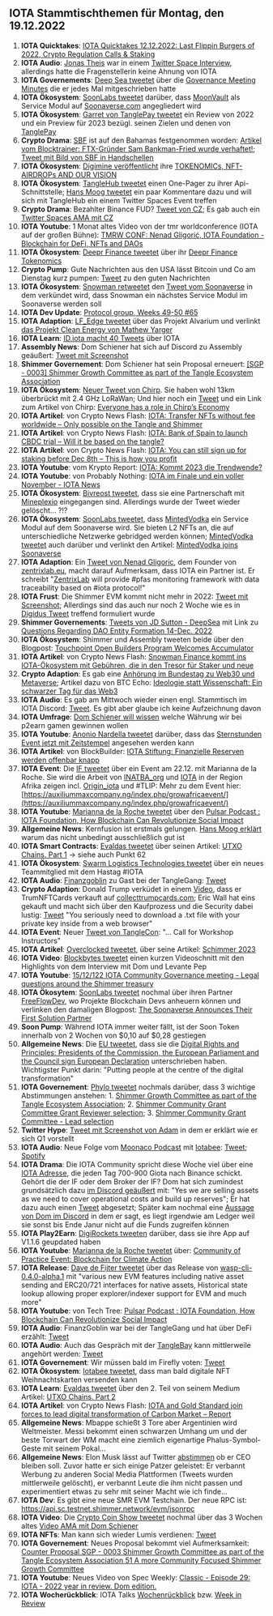 ## IOTA Stammtischthemen für Montag, den 19.12.2022

1. **IOTA Quicktakes**: [IOTA Quicktakes 12.12.2022: Last Flippin Burgers of 2022, Crypto Regulation Calls & Staking](https://www.youtube.com/watch?v=YwYFGgQ3Xzg)
2. **IOTA Audio**: [Jonas Theis](https://twitter.com/jonastheis_) war in einem [Twitter Space Interview](https://twitter.com/Deep_Sea_Iotan/status/1602422437026664451?s=20&t=3WHPjjcl2NddBQKQfQ6MSA), allerdings hatte die Fragenstellerin keine Ahnung von IOTA
3. **IOTA Governements**: [Deep Sea tweetet](https://twitter.com/Deep_Sea_Iotan/status/1602358838405074956?s=20&t=3WHPjjcl2NddBQKQfQ6MSA9) über die [Governance Meeting Minutes](https://shimmer-community-treasury.notion.site/Governance-Meeting-Minutes-ee59a57aa4944ab6acaddaca0955ace3) die er jedes Mal mitgeschrieben hatte
4. **IOTA Ökosystem**: [SoonLabs tweetet](https://twitter.com/soon_labs/status/1602542097080324096?s=20) darüber, dass [MoonVault](https://twitter.com/Moon_Vault_News) als Service Modul auf [Soonaverse.com](https://soonaverse.com/) angegliedert wird 
5. **IOTA Ökosystem**: [Garret von TanglePay tweetet](https://twitter.com/GarrettBullish/status/1602477107187437568?s=20) ein Review von 2022 und ein Preview für 2023 bezügl. seinen Zielen und denen von [TanglePay](https://twitter.com/tanglepaycom)
6. **Crypto Drama**: [SBF](https://twitter.com/SBF_FTX) ist auf den Bahamas festgenommen worden: [Artikel vom Blocktrainer: FTX-Gründer Sam Bankman-Fried wurde verhaftet!](https://www.blocktrainer.de/ftx-gruender-sam-bankman-fried-wurde-verhaftet/); [Tweet mit Bild von SBF in Handschellen](https://twitter.com/coinbureau/status/1602830564851073025?s=20&t=xsktR3WawCpTKUL0ybXHDg)
7. **IOTA Ökosystem**: [Digimine veröffentlicht](https://twitter.com/DigiMine_/status/1602601508146667522?s=20) ihre [TOKENOMICs, NFT-AIRDROPs AND OUR VISION ](https://www.digimine.de/wp-content/uploads/2022/12/Tokenomic_Paper.pdf)
8. **IOTA Ökosystem**: [TangleHub tweetet](https://twitter.com/Vrom14286662/status/1602620304731275267?s=20&t=LhM8gMc0aRfHO3p5rxvBVw) einen One-Pager zu ihrer Api-Schnittstelle; [Hans Moog tweetet](https://twitter.com/hus_qy/status/1602966799833866241?s=20&t=37xzYF7VIlRiRE25OnCWkg) ein paar Kommentare dazu und will sich mit TangleHub ein einem Twitter Spaces Event treffen
9. **Crypto Drama**: Bezahlter Binance FUD? [Tweet von CZ](https://twitter.com/cz_binance/status/1602590863451889665?s=20&t=8qPs1eYytVKpr92e4vfApQ); Es gab auch ein [Twitter Spaces AMA mit CZ](https://twitter.com/cz_binance/status/1602990578865774592?s=20&t=NUgxabmDIFFVm80gXPWbvw)
10. **IOTA Youtube**: 1 Monat altes Video von der tmr worldconference (IOTA auf der großen Bühne): [TMRW CONF: Nenad Gligorić, IOTA Foundation - Blockchain for DeFi, NFTs and DAOs](https://www.youtube.com/watch?v=SJpQ8hZ1fmc)
11. **IOTA Ökosystem**: [Deepr Finance tweetet](https://twitter.com/DeeprFinance/status/1602666918913183745?s=20&t=RhN1wD8VI2eOqWz9CM9_oQ) über ihr [Deepr Finance Tokenomics](https://medium.com/@Deepr.Finance/deepr-finance-tokenomics-36555abc721b)
12. **Crypto Pump**: Gute Nachrichten aus den USA lässt Bitcoin und Co am Dienstag kurz pumpen: [Tweet](https://twitter.com/bitcoin2go/status/1602659324488196097?s=20&t=RhN1wD8VI2eOqWz9CM9_oQ) zu den guten Nachrichten
13. **IOTA Ökosystem**: [Snowman retweetet](https://twitter.com/SnowMan_Finance/status/1602912827596939265?s=20&t=xsktR3WawCpTKUL0ybXHDg) den [Tweet vom Soonaverse](https://twitter.com/soon_labs/status/1602902456521748480) in dem verkündet wird, dass Snowman ein nächstes Service Modul im Soonaverse werden soll
14. **IOTA Dev Update**: [Protocol group, Weeks 49-50 #65](https://github.com/iotaledger/research-updates/discussions/65)
15. **IOTA Adaption**: [LF_Edge tweetet](https://twitter.com/LF_Edge/status/1602711451369611271?s=20&t=xsktR3WawCpTKUL0ybXHDg) über das Projekt Alvarium und verlinkt [das Projekt Clean Energy von Mathew Yarger](https://hubs.la/Q01vy97s0)
16. **IOTA Learn**: [ID.iota macht 40 Tweets](https://twitter.com/id_iota/status/1602696433974460416?s=20&t=xsktR3WawCpTKUL0ybXHDg) über IOTA
17. **Assembly News**: Dom Schiener hat sich auf Discord zu Assembly geäußert: [Tweet mit Screenshot](https://twitter.com/Vrom14286662/status/1602686121623838725?s=20&t=xsktR3WawCpTKUL0ybXHDg)
18. **Shimmer Governement**: Dom Schiener hat sein Proposal erneuert: [[SGP - 0003] Shimmer Growth Committee as part of the Tangle Ecosystem Association](https://govern.iota.org/t/sgp-0003-shimmer-growth-committee-as-part-of-the-tangle-ecosystem-association/1552)
19. **IOTA Ökosystem**: [Neuer Tweet von Chirp](https://twitter.com/ChirpIoT/status/1602642491471286274?s=20&t=xsktR3WawCpTKUL0ybXHDg). Sie haben wohl 13km überbrückt mit 2.4 GHz LoRaWan; Und hier noch ein [Tweet](https://twitter.com/ChirpIoT/status/1602984746530869249?s=20&t=37xzYF7VIlRiRE25OnCWkg) und ein Link zum Artikel von Chirp: [Everyone has a role in Chirp’s Economy](https://chirpiot.medium.com/everyone-has-a-role-in-chirps-economy-a2da9b1337d0)
20. **IOTA Artikel**: von Crypto News Flash: [IOTA: Transfer NFTs without fee worldwide – Only possible on the Tangle and Shimmer](https://www.crypto-news-flash.com/iota-transfer-nfts-without-fee-worldwide-only-possible-on-the-tangle-and-shimmer/)
21. **IOTA Artikel**: von Crypto News Flash: [IOTA: Bank of Spain to launch CBDC trial – Will it be based on the tangle?](https://www.crypto-news-flash.com/iota-bank-of-spain-to-launch-cbdc-trial-will-it-be-based-on-the-tangle/)
22. **IOTA Artikel**: von Crypto News Flash: [IOTA: You can still sign up for staking before Dec 8th – This is how you profit](https://www.crypto-news-flash.com/iota-you-can-still-sign-up-for-staking-before-dec-8th-this-is-how-you-profit/)
23. **IOTA Youtube**: vom Krypto Report: [IOTA: Kommt 2023 die Trendwende?](https://www.youtube.com/watch?v=pWyFXEtiJDQ)
24. **IOTA Youtube**: von Probably Nothing: [IOTA im Finale und ein voller November - IOTA News](https://www.youtube.com/watch?v=SJZIp22HP8Y)
25. **IOTA Ökosystem**: [Bivreost tweetet](https://twitter.com/bivreost/status/1602682429986291712?t=uPx0LBy2D4-oHJR1AoUAVg&s=19), dass sie eine Partnerschaft mit [Mineplexio](https://twitter.com/mineplexio) eingegangen sind. Allerdings wurde der Tweet wieder gelöscht... ?!?
26. **IOTA Ökosystem**: [SoonLabs tweetet](https://twitter.com/soon_labs/status/1603267645788151808?s=20&t=MTblVJ0R0MVJOKRmYSzymw), dass [MintedVodka](https://twitter.com/MintedVodka) ein Service Modul auf dem Soonaverse wird. Sie bieten L2 NFTs an, die auf unterschiedliche Netzwerke gebridged werden können; [MintedVodka tweetet](https://twitter.com/MintedVodka/status/1603729585937473538?s=20&t=rJLz2F8ASwdOkf8EUQET8g) auch darüber und verlinkt den Artikel: [MintedVodka joins Soonaverse](https://medium.com/gat-network/mintedvodka-joins-soonaverse-81b440097d45)
27. **IOTA Adaption**: Ein [Tweet von Nenad Gligoric](https://twitter.com/zlidza/status/1603102498759315456?s=20&t=MTblVJ0R0MVJOKRmYSzymw), dem Founder von [zentrixlab.eu](https://zentrixlab.eu/), macht darauf Aufmerksam, dass IOTA ein Partner ist. Er schreibt "[ZentrixLab](https://twitter.com/ZentrixLab) will provide #pfas monitoring framework with data traceability based on #iota protocol!"
28. **IOTA Frust**: Die Shimmer EVM kommt nicht mehr in 2022: [Tweet mit Screenshot](https://twitter.com/IotaPoet/status/1603141862427983873?s=20&t=MTblVJ0R0MVJOKRmYSzymw); Allerdings sind das auch nur noch 2 Woche wie es in [Digidus Tweet](https://twitter.com/DigidusPrime/status/1603254128280338435?s=20&t=MTblVJ0R0MVJOKRmYSzymw) treffend formuliert wurde
29. **Shimmer Governements**: [Tweets von JD Sutton - DeepSea](https://twitter.com/Deep_Sea_Iotan/status/1603082628596375552?s=20&t=MTblVJ0R0MVJOKRmYSzymw) mit Link zu [Questions Regarding DAO Entity Formation 14-Dec. 2022](https://shimmer-community-treasury.notion.site/Questions-Regarding-DAO-Entity-Formation-14-Dec-2022-1a899fe803bd40ff9702b85c96ece54a)
30. **IOTA Ökosystem**: Shimmer und Assembly tweeten beide über den Blogpost: [Touchpoint Open Builders Program Welcomes Accumulator](https://blog.assembly.sc/touchpoint-welcomes-accumulator/)
31. **IOTA Artikel**: von Crypto News Flash: [Snowman Finance kommt ins IOTA-Ökosystem mit Gebühren, die in den Tresor für Staker und neue](https://www.crypto-news-flash.com/de/snowman-finance-kommt-ins-iota-oekosystem-mit-gebuehren-die-in-den-tresor-fuer-staker-und-neue/)
32. **Crypto Adaption**: Es gab eine [Anhörung im Bundestag zu Web30 und Metaverse](https://www.bundestag.de/ausschuesse/a23_digitales/Anhoerungen/921548-921548); Artikel dazu von BTC Echo: [Ideologie statt Wissenschaft: Ein schwarzer Tag für das Web3](https://www.btc-echo.de/news/ideologie-statt-wissenschaft-ein-schwarzer-tag-fuer-das-web3-156214/)
33. **IOTA Audio**: Es gab am Mittwoch wieder einen engl. Stammtisch im IOTA Discord: [Tweet](https://twitter.com/Deep_Sea_Iotan/status/1602422013888712705?s=20&t=MTblVJ0R0MVJOKRmYSzymw). Es gibt aber glaube ich keine Aufzeichnung davon
34. **IOTA Umfrage**: [Dom Schiener will wissen](https://twitter.com/DomSchiener/status/1602996894740975617?s=20&t=MTblVJ0R0MVJOKRmYSzymw) welche Währung wir bei p2earn gamen gewinnen wollen
35. **IOTA Youtube**: [Anonio Nardella tweetet](https://twitter.com/antonionardella/status/1602583377516892160?s=20&t=MTblVJ0R0MVJOKRmYSzymw) darüber, dass das [Sternstunden Event jetzt mit Zeitstempel](https://www.youtube.com/watch?v=n2vBD-oFgYg) angesehen werden kann
36. **IOTA Artikel**: von BlockBuilder: [IOTA Stiftung: Finanzielle Reserven werden offenbar knapp](https://block-builders.de/iota-stiftung-finanzielle-reserven-werden-offenbar-knapp/)
37. **IOTA Event**: Die [IF tweetet](https://twitter.com/iota/status/1603389426343841793?s=20&t=RCzk3mfQs03xHGTiJ-PzsA) über ein Event am 22.12. mit Marianna de la Roche. Sie wird die Arbeit von [INATBA_org](https://twitter.com/INATBA_org) und [IOTA](https://twitter.com/iota) in der Region Afrika zeigen incl. [Origin_iota](https://twitter.com/origin_iota) und #TLIP: Mehr zu dem Event hier: [https://auxiliummaxcompany.ng/index.php/growafricaevent/](https://auxiliummaxcompany.ng/index.php/growafricaevent/)
38. **IOTA Youtube**: [Marianna de la Roche tweetet](https://twitter.com/Marianadlrw/status/1603385210032340993?s=20&t=RCzk3mfQs03xHGTiJ-PzsA) über den [Pulsar Podcast : IOTA Foundation, How Blockchain Can Revolutionize Social Impact](https://www.youtube.com/watch?v=Gj-dFw17I-A&t=68s)
39. **Allgemeine News**: Kernfusion ist erstmals gelungen. [Hans Moog erklärt](https://twitter.com/hus_qy/status/1603374275821543424?s=20&t=RCzk3mfQs03xHGTiJ-PzsA) warum das nicht unbedingt ausschließlich gut ist
40. **IOTA Smart Contracts**: [Evaldas tweetet](https://twitter.com/lunfardo314/status/1603379722590773255?s=20&t=L7WwJbEk2ofxFVeZ4B-XxA) über seinen Artikel: [UTXO Chains. Part 1](https://medium.com/@lunfardo/utxo-chains-1-5-ed3c3b71522c) -> siehe auch Punkt 62
41. **IOTA Ökosystem**: [Swarm Logistics Technologies tweetet](https://twitter.com/SwarmLogistics/status/1602351507990536193?s=20&t=L7WwJbEk2ofxFVeZ4B-XxA) über ein neues Teammitglied mit dem Hastag #IOTA
42. **IOTA Audio**: [Finanzgoblin](https://twitter.com/finanzgoblin) zu Gast bei der TangleGang: [Tweet](https://twitter.com/GangTangleTalk/status/1603407156686082049?s=20&t=JMGzmgyD3uoGub-67oU8CQ)
43. **Crypto Adaption**: Donald Trump verküdet in einem [Video](https://www.youtube.com/watch?v=GJQuwbUOmyg), dass er TrumNFTCards verkauft auf [collecttrumpcards.com](https://collecttrumpcards.com/); Eric Wall hat eins gekauft und macht sich über den Kaufprozess und die Security dabei lustig: [Tweet](https://twitter.com/ercwl/status/1603427564034441219?s=20&t=Z4PQt5nEu2ddnocbsPJbSA) "You seriously need to download a .txt file with your private key inside from a web browser"
44. **IOTA Event**: Neuer [Tweet von TangleCon](https://twitter.com/TangleCon/status/1603430642951360516?s=20&t=JMGzmgyD3uoGub-67oU8CQ): "... Call for Workshop Instructors"
45. **IOTA Artikel**: [Overclocked tweetet](https://twitter.com/overclocksalmon/status/1603562127150977025?s=20&t=JMGzmgyD3uoGub-67oU8CQ), über seine Artikel: [Schimmer 2023](https://medium.com/@overclocked5900x/shimmer-2023-91d74e16d3b)
46. **IOTA Video**: [Blockbytes tweetet](https://twitter.com/blockbytescom/status/1603461136644382720?s=20&t=JMGzmgyD3uoGub-67oU8CQ) einen kurzen Videoschnitt mit den Highlights von dem Interview mit Dom und Levante Pep
47. **IOTA Youtube**: [15/12/122 IOTA Community Governance meeting - Legal questions around the Shimmer treasury](https://www.youtube.com/watch?v=ijlN_VgOxbM)
48. **IOTA Ökosytem**: [SoonLabs tweetet](https://twitter.com/soon_labs/status/1603647723508445184?s=20&t=Z4PQt5nEu2ddnocbsPJbSA) nochmal über ihren Partner [FreeFlowDev](https://twitter.com/FreeflowDev), wo Projekte Blockchain Devs anheuern können und verlinken den damaligen Blogpost: [The Soonaverse Announces Their First Solution Partner](https://soonlabs.medium.com/the-soonaverse-announces-their-first-solution-partner-4f859312e32f)
49. **Soon Pump**: Während IOTA immer weiter fällt, ist der Soon Token innerhalb von 2 Wochen von $0,10 auf $0,28 gestiegen
50. **Allgemeine News**: Die [EU tweetet](https://twitter.com/EU_Commission/status/1603335110463557632?s=20&t=Z4PQt5nEu2ddnocbsPJbSA), dass sie die [Digital Rights and Principles: Presidents of the Commission, the European Parliament and the Council sign European Declaration](https://ec.europa.eu/commission/presscorner/detail/en/ip_22_7683) unterschrieben haben. Wichtigster Punkt darin: "Putting people at the centre of the digital transformation"
51. **IOTA Governement**: [Phylo tweetet](https://twitter.com/PhyloIota/status/1603547314957975552?s=20&t=Z4PQt5nEu2ddnocbsPJbSA) nochmals darüber, dass 3 wichtige Abstimmungen anstehen: 1. [Shimmer Growth Committee as part of the Tangle Ecosystem Association](https://govern.iota.org/t/sgp-0003-shimmer-growth-committee-as-part-of-the-tangle-ecosystem-association/1552); 2. [Shimmer Community Grant Committee Grant Reviewer selection](https://govern.iota.org/t/sgp-0002-shimmer-community-grant-committee-grant-reviewer-selection/1546); 3. [Shimmer Community Grant Committee - Lead selection](https://govern.iota.org/t/sgp-0001-shimmer-community-grant-committee-lead-selection/1544/1)
52. **Twitter Hype**: [Tweet mit Screenshot von Adam](https://twitter.com/IotaPoet/status/1603700881010184192?s=20&t=HaqHkqlotm_3oGyifidnIQ) in dem er erklärt wie er sich Q1 vorstellt
53. **IOTA Audio**: Neue Folge vom [Moonaco Podcast](https://twitter.com/MoonacoPodcast) mit [Iotabee](https://twitter.com/iotabee): [Tweet](https://twitter.com/MoonacoPodcast/status/1603724290775564289?s=20&t=rJLz2F8ASwdOkf8EUQET8g); [Spotify](https://open.spotify.com/episode/10LUrWPtG9R0qrKTSTjbMy?si=MTfQRUhxQISttkLP6fvxzw&nd=1)
54. **IOTA Drama**: Die IOTA Community spricht diese Woche viel über eine [IOTA Adresse](https://thetangle.org/address/iota1qqkqat7dp0cz0nrgfaxrmmvktwmlw7nnyz4m2f57mphngr0tskfr6dym4wg), die jeden Tag 700-900 Giota nach Binance schickt. Gehört die der IF oder dem Broker der IF? Dom hat sich zumindest grundsätzlich dazu [im Discord geäußert](https://discord.com/channels/397872799483428865/397872799483428867/1052531242379268147) mit: "Yes we are selling assets as we need to cover operational costs and build up reserves"; Er hat dazu auch einen [Tweet](https://twitter.com/DomSchiener/status/1603799782228725762?s=20&t=VCPbMu9TlWnI7KZPaoyEuA) abgesetzt; Später kam nochmal eine [Aussage von Dom im Discord](https://discord.com/channels/397872799483428865/397872799483428867/1047969480942288987) in dem er sagt, es liegt irgendwie am Ledger weil sie sonst bis Ende Janur nicht auf die Funds zugreifen können
55. **IOTA Play2Earn**: [DigiRockets tweeten](https://twitter.com/DigiMine_/status/1604044013497376770?s=20&t=aviJuAkgioiU2QHpKh47tA) darüber, dass sie ihre App auf V1.1.6 geupdated haben
56. **IOTA Youtube**: [Marianna de la Roche tweetet](https://twitter.com/Marianadlrw/status/1603802823044612100?s=20&t=VCPbMu9TlWnI7KZPaoyEuA) über: [Community of Practice Event: Blockchain for Climate Action](https://www.youtube.com/watch?v=K4IJ0bI3I0w)
57. **IOTA Release**: [Dave de Fijter tweetet](https://twitter.com/fijter/status/1603832489780314117?s=20&t=VCPbMu9TlWnI7KZPaoyEuA) über das Release von [wasp-cli-0.4.0-alpha.1](https://github.com/iotaledger/wasp/releases/tag/v0.4.0-alpha.1) mit "various new EVM features including native asset sending and ERC20/721 interfaces for native assets, Historical state lookup allowing proper explorer/indexer support for EVM and much more"
58. **IOTA Youtube**: von Tech Tree: [Pulsar Podcast : IOTA Foundation, How Blockchain Can Revolutionize Social Impact](https://www.youtube.com/watch?v=Gj-dFw17I-A)
59. **IOTA Audio**: FinanzGoblin war bei der TangleGang und hat über DeFi erzählt: [Tweet](https://twitter.com/GangTangleTalk/status/1604442723590742018?s=20&t=ylsP4ZyU2bvX3cmROKMZhw) 
60. **IOTA Audio**: Auch das Gespräch mit der [TangleBay](https://twitter.com/tanglebay) kann mittlerweile angehört werden: [Tweet](https://twitter.com/GangTangleTalk/status/1601135238100680704?s=20&t=ylsP4ZyU2bvX3cmROKMZhw)
60. **IOTA Governement**: Wir müssen bald im Firefly voten: [Tweet](https://twitter.com/Deep_Sea_Iotan/status/1603780417215418368?s=20&t=ylsP4ZyU2bvX3cmROKMZhw)
61. **IOTA Ökosystem**: [Iotabee tweetet](https://twitter.com/iotabee/status/1604671906526830592?s=20&t=F1ETiR_ho5TB8YZy5apN6A), dass man bald digitale NFT Weihnachtskarten versenden kann
62. **IOTA Learn**: [Evaldas tweetet](https://twitter.com/lunfardo314/status/1604060937274654721?s=20&t=F1ETiR_ho5TB8YZy5apN6A) über den 2. Teil von seinem Medium Artikel: [UTXO Chains. Part 2](https://medium.com/@lunfardo/utxo-chains-part-2-6aac91ddb9ef)
63. **IOTA Artikel**: von Crypto News Flash: [IOTA and Gold Standard join forces to lead digital transformation of Carbon Market – Report](https://www.crypto-news-flash.com/iota-and-gold-standard-join-forces-to-lead-digital-transformation-of-carbon-market-report/?feed_id=11717&_unique_id=639cbae1bb25a)
64. **Allgemeine News**: Mbappe schießt 3 Tore aber Argentinien wird Weltmeister. Messi bekommt einen schwarzen Umhang um und der beste Torwart der WM macht eine ziemlich eigenartige Phalus-Symbol-Geste mit seinem Pokal...
65. **Allgemeine News**: Elon Musk lässt auf Twitter [abstimmen](https://twitter.com/elonmusk/status/1604617643973124097?s=20&t=F1ETiR_ho5TB8YZy5apN6A) ob er CEO bleiben soll. Zuvor hatte er sich einige Patzer geleistet: Er verbannt Werbung zu anderen Social Media Plattformen (Tweets wurden mittlerweile gelöscht), er verbannt Leute die ihm nicht passen und experimentiert etwas zu sehr mit seiner Macht wie ich finde...
66. **IOTA Dev**: Es gibt eine neue SMR EVM Testchain. Der neue RPC ist: https://api.sc.testnet.shimmer.network/evm/jsonrpc
67. **IOTA Video**: Die [Crypto Coin Show tweetet](https://twitter.com/CryptoCoinShow/status/1604577916830072840?s=20&t=F1ETiR_ho5TB8YZy5apN6A) nochmal über das 3 Wochen altes [Video AMA mit Dom Schiener](https://www.youtube.com/watch?v=Qmph2lIyDgM)
68. **IOTA NFTs**: Man kann sich wieder Lumis verdienen: [Tweet](https://twitter.com/ShimmerSeaDEX/status/1604748372866375680?s=20&t=tLMuET1Cxf6e3BWaPGU4WQ)
69. **IOTA Governement**: Neues Proposal bekommt viel Aufmerksamkeit: [Counter Proposal SGP - 0003 Shimmer Growth Committee as part of the Tangle Ecosystem Association 51 A more Community Focused Shimmer Growth Committee](https://govern.iota.org/t/counter-proposal-sgp-0003-shimmer-growth-committee-as-part-of-the-tangle-ecosystem-association/1557)
70. **IOTA Youtube**: Neues Video von Spec Weekly: [Classic - Episode 29: IOTA - 2022 year in review. Dom edition.](https://www.youtube.com/watch?v=or61FfGqTbA)
71. **IOTA Wocherückblick**: IOTA Talks [Wochenrückblick](https://www.iota-talk.com/index.php?article/246-wochenr%C3%BCckblick-vom-11-bis-17-dezember-2022/) bzw. [Week in Review](https://www.iota-talk.com/index.php?article/247-week-in-review-from-11th-to-17nd-december-2022/)




